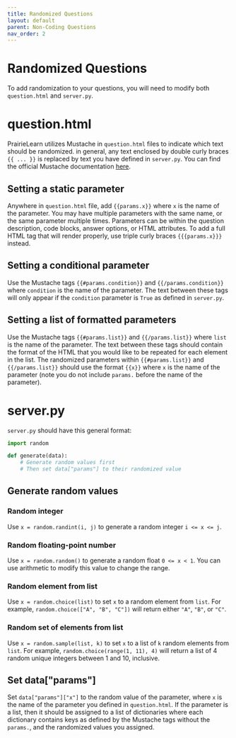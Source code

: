 ```yaml
---
title: Randomized Questions
layout: default
parent: Non-Coding Questions
nav_order: 2
---
```


# Randomized Questions

To add randomization to your questions, you will need to modify both `question.html` and `server.py`.

# question.html

PrairieLearn utilizes Mustache in `question.html` files to indicate which text should be randomized. in general, any text enclosed by double curly braces `{{ ... }}` is replaced by text you have defined in `server.py`. You can find the official Mustache documentation [here](https://mustache.github.io/mustache.5.html).

## Setting a static parameter

Anywhere in `question.html` file, add `{{params.x}}` where `x` is the name of the parameter. You may have multiple parameters with the same name, or the same parameter multiple times. Parameters can be within the question description, code blocks, answer options, or HTML attributes. To add a full HTML tag that will render properly, use triple curly braces `{{{params.x}}}` instead.

## Setting a conditional parameter

Use the Mustache tags `{{#params.condition}}` and `{{/params.condition}}` where `condition` is the name of the parameter. The text between these tags will only appear if the `condition` parameter is `True` as defined in `server.py`.

## Setting a list of formatted parameters 

Use the Mustache tags `{{#params.list}}` and `{{/params.list}}` where `list` is the name of the parameter. The text between these tags should contain the format of the HTML that you would like to be repeated for each element in the list. The randomized parameters within `{{#params.list}}` and `{{/params.list}}` should use the format `{{x}}` where `x` is the name of the parameter (note you do not include `params.` before the name of the parameter).

# server.py

`server.py` should have this general format:

```py
import random

def generate(data):
    # Generate random values first
    # Then set data["params"] to their randomized value
```

## Generate random values

### Random integer

Use `x = random.randint(i, j)` to generate a random integer `i <= x <= j`.

### Random floating-point number

Use `x = random.random()` to generate a random float `0 <= x < 1`. You can use arithmetic to modify this value to change the range.

### Random element from list

Use `x = random.choice(list)` to set `x` to a random element from `list`. For example, `random.choice(["A", "B", "C"])` will return either `"A"`, `"B"`, or `"C"`.

### Random set of elements from list

Use `x = random.sample(list, k)` to set `x` to a list of `k` random elements from `list`. For example, `random.choice(range(1, 11), 4)` will return a list of 4 random unique integers between 1 and 10, inclusive.

## Set data["params"]

Set `data["params"]["x"]` to the random value of the parameter, where `x` is the name of the parameter you defined in `question.html`. If the parameter is a list, then it should be assigned to a list of dictionaries where each dictionary contains keys as defined by the Mustache tags without the `params.`, and the randomized values you assigned.